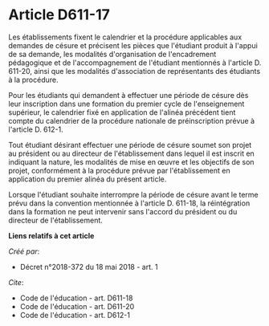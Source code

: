 # Article D611-17

Les établissements fixent le calendrier et la procédure applicables aux demandes de césure et précisent les pièces que
l'étudiant produit à l'appui de sa demande, les modalités d'organisation de l'encadrement pédagogique et de l'accompagnement
de l'étudiant mentionnés à l'article D. 611-20, ainsi que les modalités d'association de représentants des étudiants à la
procédure. 

Pour les étudiants qui demandent à effectuer une période de césure dès leur inscription dans une formation du premier cycle
de l'enseignement supérieur, le calendrier fixé en application de l'alinéa précédent tient compte du calendrier de la
procédure nationale de préinscription prévue à l'article D. 612-1. 

Tout étudiant désirant effectuer une période de césure soumet son projet au président ou au directeur de l'établissement dans
lequel il est inscrit en indiquant la nature, les modalités de mise en œuvre et les objectifs de son projet, conformément à
la procédure prévue par l'établissement en application du premier alinéa du présent article. 

Lorsque l'étudiant souhaite interrompre la période de césure avant le terme prévu dans la convention mentionnée à l'article
D. 611-18, la réintégration dans la formation ne peut intervenir sans l'accord du président ou du directeur de
l'établissement.

**Liens relatifs à cet article**

_Créé par_:

  - Décret n°2018-372 du 18 mai 2018 - art. 1

_Cite_:

  - Code de l'éducation - art. D611-18
  - Code de l'éducation - art. D611-20
  - Code de l'éducation - art. D612-1
